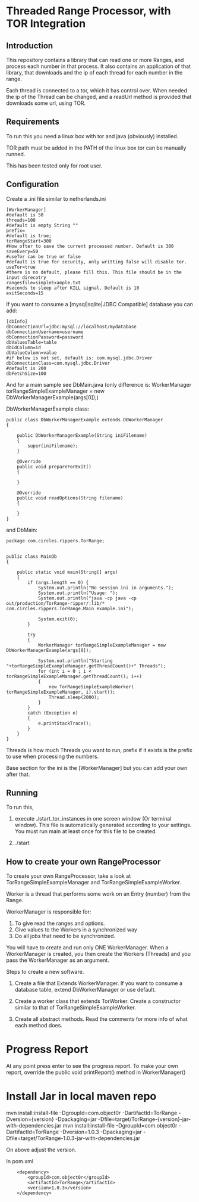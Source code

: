 Threaded Range Processor, with TOR Integration
==============================================

Introduction
-------------

This repository contains a library that can read one or more Ranges, and process each number in that process. It also contains an application of that library, that downloads and the ip of each thread for each number in the range.

Each thread is connected to a tor, which it has control over. When needed the ip of the Thread can be changed, and a readUrl method is provided that downloads some url, using TOR.

Requirements
-----------

To run this you need a linux box with tor and java (obviously) installed.

TOR path must be added in the PATH of the linux box tor can be manually runned.

This has been tested only for root user.

Configuration
-------------

Create a .ini file similar to netherlands.ini

    [WorkerManager]
    #default is 50
    threads=100
    #default is empty String ""
    prefix=
    #default is true;
    torRangeStart=300
    #How ofter to save the current processed number. Default is 300
    saveEvery=50
    #useTor can be true or false
    #default is true for security, only writting false will disable tor.
    useTor=true
    #there is no default, please fill this. This file should be in the input direcotry
    rangesfile=simpleExample.txt
    #seconds to sleep after KILL signal. Default is 10
    exitSeconds=15
    


If you want to consume a [mysql|sqlite|JDBC Compatible] database you can add:

    [dbInfo]
    dbConnectionUrl=jdbc:mysql://localhost/mydatabase
    dbConnectionUsername=username
    dbConnectionPassword=password
    dbValuesTable=table
    dbIdColumn=id
    dbValueColumn=value
    #if below is not set, default is: com.mysql.jdbc.Driver
    dbConnectionClass=com.mysql.jdbc.Driver
    #default is 200
    dbFetchSize=100
    
And for a main sample see DbMain.java (only difference is: WorkerManager torRangeSimpleExampleManager = new DbWorkerManagerExample(args[0]);)

DbWorkerManagerExample class:

    public class DbWorkerManagerExample extends DbWorkerManager
    {
    
        public DbWorkerManagerExample(String iniFilename)
        {
            super(iniFilename);
        }
    
        @Override
        public void prepareForExit()
        {
    
        }
    
        @Override
        public void readOptions(String filename)
        {
        
        }
    }

and DbMain:

    package com.circles.rippers.TorRange;
    
    
    public class MainDb
    {
    
        public static void main(String[] args)
        {
            if (args.length == 0) {
                System.out.println("No session ini in arguments.");
                System.out.println("Usage: ");
                System.out.println("java -cp java -cp out/production/TorRange-ripper/:lib/* com.circles.rippers.TorRange.Main example.ini");
    
                System.exit(0);
            }
    
            try
            {
                WorkerManager torRangeSimpleExampleManager = new DbWorkerManagerExample(args[0]);
    
                System.out.println("Starting "+torRangeSimpleExampleManager.getThreadCount()+" Threads");
                for (int i = 0 ; i < torRangeSimpleExampleManager.getThreadCount(); i++)
                {
                    new TorRangeSimpleExampleWorker( torRangeSimpleExampleManager, i).start();
                    Thread.sleep(2000);
                }
            }
            catch (Exception e)
            {
                e.printStackTrace();
            }
        }
    }

Threads is how much Threads you want to run, prefix if it exists is the prefix to use when processing the numbers.

Base section for the ini is the [WorkerManager] but you can add your own after that.

Running
-------

To run this, 

1) execute ./start_tor_instances in one screen window (Or terminal window). This file is automatically generated according to your settings. You must run main at least once for this file to be created. 

2) ./start

How to create your own RangeProcessor
--------------------------------------

To create your own RangeProcessor, take a look at TorRangeSimpleExampleManager and TorRangeSimpleExampleWorker.

Worker is a thread that performs some work on an Entry (number) from the Range.

WorkerManager is responsible for: 

1) To give read the ranges and options.
2) Give values to the Workers in a synchronized way
3) Do all jobs that need to be synchronized.

You will have to create and run only ONE WorkerManager. When a WorkerManager is created, you then create the Workers (Threads) and you pass the WorkerManager as an argument.

Steps to create a new software.

1) Create a file that Extends WorkerManager. If you want to consume a database table, extend DbWorkerManager or use default.

2) Create a worker class that extends TorWorker. Create a constructor similar to that of TorRangeSimpleExampleWorker. 

3) Create all abstract methods. Read the comments for more info of what each method does.

Progress Report
===============

At any point press enter to see the progress report. To make your own report, override the public void printReport() method in WorkerManager()

Install Jar in local maven repo
===============================

mvn install:install-file  -DgroupId=com.object0r -DartifactId=TorRange -Dversion={version} -Dpackaging=jar -Dfile=target/TorRange-{version}-jar-with-dependencies.jar
mvn install:install-file  -DgroupId=com.object0r -DartifactId=TorRange -Dversion=1.0.3 -Dpackaging=jar -Dfile=target/TorRange-1.0.3-jar-with-dependencies.jar

On above adjust the version.

In pom.xml

        <dependency>
            <groupId>com.object0r</groupId>
            <artifactId>TorRange</artifactId>
            <version>1.0.3</version>
        </dependency>